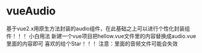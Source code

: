 # vueAudio
基于vue2.x用原生方法封装的audio组件，在此基础之上可以进行个性化封装组件！！！
小白用法
新建一个vue项目把hellow.vue文件里的内容替换成audio.vue里面的内容即可
喜欢的给个Star！！！
注意：里面的音频文件可能会失效

